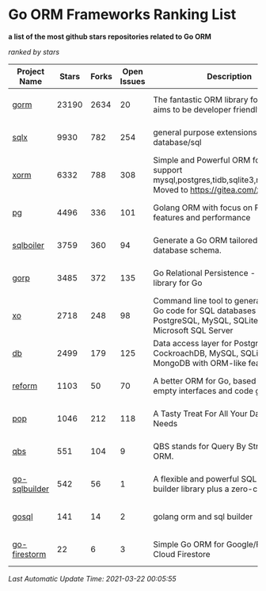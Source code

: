 Go ORM Frameworks Ranking List
==========

**a list of the most github stars repositories related to Go ORM**

*ranked by stars*

| Project Name | Stars | Forks | Open Issues | Description | Last Commit |
| ------------ | ----- | ----- | ----------- | ----------- | ----------- |
| [gorm](https://github.com/go-gorm/gorm) | 23190 | 2634 | 20 | The fantastic ORM library for Golang, aims to be developer friendly | 2021-03-19 08:34:51 |
| [sqlx](https://github.com/jmoiron/sqlx) | 9930 | 782 | 254 | general purpose extensions to golang's database/sql | 2021-01-28 21:15:50 |
| [xorm](https://github.com/go-xorm/xorm) | 6332 | 788 | 308 | Simple and Powerful ORM for Go, support mysql,postgres,tidb,sqlite3,mssql,oracle, Moved to https://gitea.com/xorm/xorm | 2019-10-15 07:03:49 |
| [pg](https://github.com/go-pg/pg) | 4496 | 336 | 101 | Golang ORM with focus on PostgreSQL features and performance | 2021-03-14 09:52:02 |
| [sqlboiler](https://github.com/volatiletech/sqlboiler) | 3759 | 360 | 94 | Generate a Go ORM tailored to your database schema. | 2021-03-14 22:17:39 |
| [gorp](https://github.com/go-gorp/gorp) | 3485 | 372 | 135 | Go Relational Persistence - an ORM-ish library for Go | 2021-03-04 16:05:55 |
| [xo](https://github.com/xo/xo) | 2718 | 248 | 98 | Command line tool to generate idiomatic Go code for SQL databases supporting PostgreSQL, MySQL, SQLite, Oracle, and Microsoft SQL Server | 2020-12-15 05:52:13 |
| [db](https://github.com/upper/db) | 2499 | 179 | 125 | Data access layer for PostgreSQL, CockroachDB, MySQL, SQLite and MongoDB with ORM-like features. | 2021-03-21 16:40:12 |
| [reform](https://github.com/go-reform/reform) | 1103 | 50 | 70 | A better ORM for Go, based on non-empty interfaces and code generation. | 2021-01-11 07:34:27 |
| [pop](https://github.com/gobuffalo/pop) | 1046 | 212 | 118 | A Tasty Treat For All Your Database Needs | 2021-01-28 13:12:00 |
| [qbs](https://github.com/coocood/qbs) | 551 | 104 | 9 | QBS stands for Query By Struct. A Go ORM. | 2017-04-18 01:16:07 |
| [go-sqlbuilder](https://github.com/huandu/go-sqlbuilder) | 542 | 56 | 1 | A flexible and powerful SQL string builder library plus a zero-config ORM. | 2021-02-21 12:18:09 |
| [gosql](https://github.com/rushteam/gosql) | 141 | 14 | 2 | golang orm and sql builder | 2020-11-22 00:57:55 |
| [go-firestorm](https://github.com/jschoedt/go-firestorm) | 22 | 6 | 3 | Simple Go ORM for Google/Firebase Cloud Firestore | 2020-07-07 16:31:05 |

*Last Automatic Update Time: 2021-03-22 00:05:55*